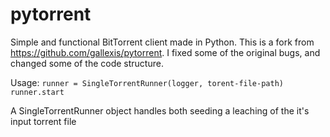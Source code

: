 # pytorrent
Simple and functional BitTorrent client made in Python. 
This is a fork from https://github.com/gallexis/pytorrent. I fixed some of the original bugs, and changed some of the code structure.

Usage:
`runner = SingleTorrentRunner(logger, torent-file-path)
runner.start` 

A SingleTorrentRunner object handles both seeding a leaching of the it's input torrent file
